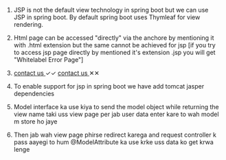 1.	JSP is not the default view technology in spring boot but we can use JSP in spring boot. By default spring boot uses Thymleaf for view rendering.

2.	Html page can be accessed "directly" via the anchore by mentioning it with .html extension but the same cannot be achieved for jsp [if you try to access jsp page directly by mentioned it's extension .jsp you will get "Whitelabel Error Page"]

3.	<a href=contact.html> contact us </a> ✓✓          <a href=contact.jsp> contact us </a> ✕✕

4.	To enable support for jsp in spring boot we have add tomcat jasper dependencies

5.	Model interface ka use kiya to send the model object while returning the view name taki uss view page per jab user data enter kare to wah model m store ho jaye

6.	Then jab wah view page phirse redirect karega and request controller k pass aayegi to hum @ModelAttribute ka use krke uss data ko get krwa lenge
